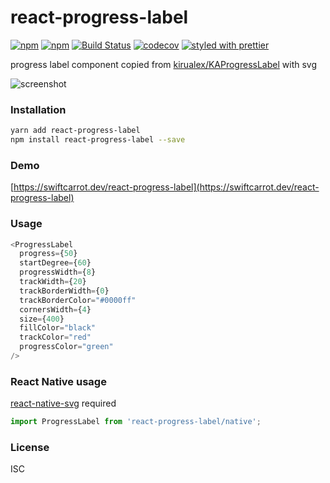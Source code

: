 # react-progress-label

[![npm](https://img.shields.io/npm/v/react-progress-label.svg)](https://www.npmjs.com/package/react-progress-label)
[![npm](https://img.shields.io/npm/dm/react-progress-label.svg)](https://www.npmjs.com/package/react-progress-label)
[![Build Status](https://travis-ci.org/swiftcarrot/react-progress-label.svg?branch=master)](https://travis-ci.org/swiftcarrot/react-progress-label)
[![codecov](https://codecov.io/gh/swiftcarrot/react-progress-label/branch/master/graph/badge.svg)](https://codecov.io/gh/swiftcarrot/react-progress-label)
[![styled with prettier](https://img.shields.io/badge/styled_with-prettier-ff69b4.svg)](https://github.com/prettier/prettier)

progress label component copied from [kirualex/KAProgressLabel](https://github.com/kirualex/KAProgressLabel) with svg

![screenshot](https://raw.githubusercontent.com/swiftcarrot/react-progress-label/master/screenshot.png)

### Installation

```sh
yarn add react-progress-label
npm install react-progress-label --save
```

### Demo

[https://swiftcarrot.dev/react-progress-label](https://swiftcarrot.dev/react-progress-label)

### Usage

```javascript
<ProgressLabel
  progress={50}
  startDegree={60}
  progressWidth={8}
  trackWidth={20}
  trackBorderWidth={0}
  trackBorderColor="#0000ff"
  cornersWidth={4}
  size={400}
  fillColor="black"
  trackColor="red"
  progressColor="green"
/>
```

### React Native usage

[react-native-svg](https://github.com/react-native-community/react-native-svg]) required

```javascript
import ProgressLabel from 'react-progress-label/native';
```

### License

ISC
